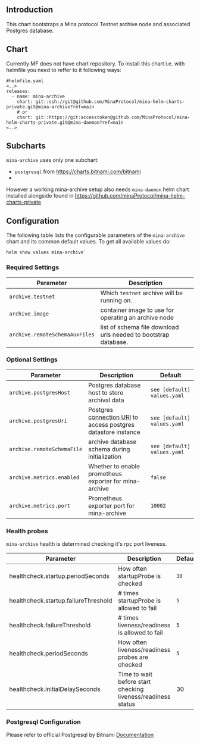 ## Introduction

This chart bootstraps a Mina protocol Testnet archive node and associated Postgres database.

## Chart

Currently MF does not have chart repository. To install this chart i.e. with helmfile you need to reffer to it following ways:
 ```console
 #helmfile.yaml
 <..>
 releases:
   - name: mina-archive
     chart: git::ssh://git@github.com/MinaProtocol/mina-helm-charts-private.git@mina-archive?ref=main
     # or
     chart: git::https://git:accesstoken@github.com/MinaProtocol/mina-helm-charts-private.git@mina-daemon?ref=main
 <..>
 ```

## Subcharts

`mina-archive` uses only one subchart:
 - `postgresql` from https://charts.bitnami.com/bitnami
 -
However a working mina-archive setup also needs `mina-daemon` helm chart installed alongside found in https://github.com/minaProtocol/mina-helm-charts-private

## Configuration

The following table lists the configurable parameters of the `mina-archive` chart and its common default values.
To get all available values do:
```console
helm show values mina-archive`
```
### Required Settings

Parameter | Description
--- | ---
`archive.testnet` | Which `testnet` archive will be running on.
`archive.image` | container image to use for operating an archive node
`archive.remoteSchemaAuxFiles` | list of schema file download urls needed to bootstrap database.

### Optional Settings

Parameter | Description | Default
--- | --- | ---
`archive.postgresHost` | Postgres database host to store archival data | `see [default] values.yaml`
`archive.postgresUri` | Postgres [connection URI](https://www.postgresql.org/docs/current/libpq-connect.html#LIBPQ-CONNSTRING) to access postgres datastore instance | `see [default] values.yaml`
`archive.remoteSchemaFile` | archive database schema during initialization | `see [default] values.yaml`
`archive.metrics.enabled` | Whether to enable prometheus exporter for mina-archive | `false`
`archive.metrics.port` | Prometheus exporter port for mina-archive | `10002`

### Health probes

`mina-archive` health is determined checking it's rpc port liveness.

Parameter | Description | Default
--- | --- | ---
healthcheck.startup.periodSeconds | How often startupProbe is checked | `30`
healthcheck.startup.failureThreshold | # times startupProbe is allowed to fail | `5`
healthcheck.failureThreshold | # times liveness/readiness is allowed to fail | `5`
healthcheck.periodSeconds | How often liveness/readiness probes are checked | `5`
healthcheck.initialDelaySeconds | Time to wait before start checking liveness/readiness status | 30

### Postgresql Configuration

Please refer to official Postgresql by Bitnami [Documentation](https://github.com/bitnami/charts/blob/main/bitnami/postgresql/README.md#parameters)
